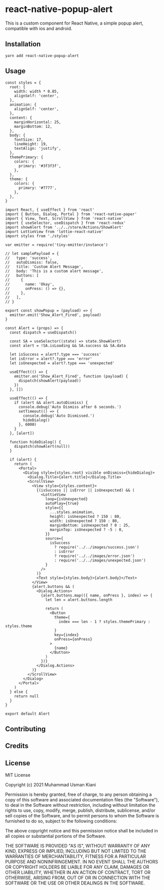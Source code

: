 # react-native-popup-alert

This is a custom component for React Native, a simple popup alert, compatible with ios and android.

## Installation

```
yarn add react-native-popup-alert
```

## Usage

```
const styles = {
  root: {
    width: width * 0.85,
    alignSelf: 'center',
  },
  animation: {
    alignSelf: 'center',
  },
  content: {
    marginHorizontal: 25,
    marginBottom: 12,
  },
  body: {
    fontSize: 17,
    lineHeight: 19,
    textAlign: 'justify',
  },
  themePrimary: {
    colors: {
      primary: '#3f3f3f',
    },
  },
  theme: {
    colors: {
      primary: '#7777',
    },
  },
}
```

```
import React, { useEffect } from 'react'
import { Button, Dialog, Portal } from 'react-native-paper'
import { View, Text, ScrollView } from 'react-native'
import { useSelector, useDispatch } from 'react-redux'
import showAlert from '../../store/Actions/ShowAlert'
import LottieView from 'lottie-react-native'
import styles from './styles'

var emitter = require('tiny-emitter/instance')

// let samplePayload = {
//   type: 'success',
//   autoDismiss: false,
//   title: 'Custom Alert Message',
//   body: 'This is a custom alert message',
//   buttons: [
//     {
//       name: 'Okay',
//       onPress: () => {},
//     },
//   ],
// }

export const showPopup = (payload) => {
  emitter.emit('Show_Alert_Fired', payload)
}

const Alert = (props) => {
  const dispatch = useDispatch()

  const SA = useSelector((state) => state.ShowAlert)
  const alert = !SA.isLoading && SA.success && SA.data

  let isSuccess = alert?.type === 'success'
  let isError = alert?.type === 'error'
  let isUnexpected = alert?.type === 'unexpected'

  useEffect(() => {
    emitter.on('Show_Alert_Fired', function (payload) {
      dispatch(showAlert(payload))
    })
  }, [])

  useEffect(() => {
    if (alert && alert.autoDismiss) {
      console.debug('Auto Dismiss after 6 seconds.')
      setTimeout(() => {
        console.debug('Auto Dismissed.')
        hideDialog()
      }, 6000)
    }
  }, [alert])

  function hideDialog() {
    dispatch(showAlert(null))
  }

  if (alert) {
    return (
      <Portal>
        <Dialog style={styles.root} visible onDismiss={hideDialog}>
          <Dialog.Title>{alert.title}</Dialog.Title>
          <ScrollView>
            <View style={styles.content}>
              {(isSuccess || isError || isUnexpected) && (
                <LottieView
                  loop={isUnexpected}
                  autoPlay={true}
                  style={{
                    ...styles.animation,
                    height: isUnexpected ? 150 : 80,
                    width: isUnexpected ? 150 : 80,
                    marginBottom: isUnexpected ? 0 : 25,
                    marginTop: isUnexpected ? -5 : 0,
                  }}
                  source={
                    isSuccess
                      ? require('../../images/success.json')
                      : isError
                      ? require('../../images/error.json')
                      : require('../../images/unexpected.json')
                  }
                />
              )}
              <Text style={styles.body}>{alert.body}</Text>
            </View>
            {alert.buttons && (
              <Dialog.Actions>
                {alert.buttons.map(({ name, onPress }, index) => {
                  let len = alert.buttons.length

                  return (
                    <Button
                      theme={
                        index === len - 1 ? styles.themePrimary : styles.theme
                      }
                      key={index}
                      onPress={onPress}
                    >
                      {name}
                    </Button>
                  )
                })}
              </Dialog.Actions>
            )}
          </ScrollView>
        </Dialog>
      </Portal>
    )
  } else {
    return null
  }
}

export default Alert

```


## Contributing


## Credits


## License
MIT License

Copyright (c) 2021 Muhammad Usman Kiani

Permission is hereby granted, free of charge, to any person obtaining a copy
of this software and associated documentation files (the "Software"), to deal
in the Software without restriction, including without limitation the rights
to use, copy, modify, merge, publish, distribute, sublicense, and/or sell
copies of the Software, and to permit persons to whom the Software is
furnished to do so, subject to the following conditions:

The above copyright notice and this permission notice shall be included in all
copies or substantial portions of the Software.

THE SOFTWARE IS PROVIDED "AS IS", WITHOUT WARRANTY OF ANY KIND, EXPRESS OR
IMPLIED, INCLUDING BUT NOT LIMITED TO THE WARRANTIES OF MERCHANTABILITY,
FITNESS FOR A PARTICULAR PURPOSE AND NONINFRINGEMENT. IN NO EVENT SHALL THE
AUTHORS OR COPYRIGHT HOLDERS BE LIABLE FOR ANY CLAIM, DAMAGES OR OTHER
LIABILITY, WHETHER IN AN ACTION OF CONTRACT, TORT OR OTHERWISE, ARISING FROM,
OUT OF OR IN CONNECTION WITH THE SOFTWARE OR THE USE OR OTHER DEALINGS IN THE
SOFTWARE.